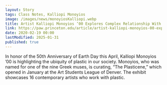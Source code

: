 ```yaml
---
layout: Story
tags: Class Notes, Kalliopi Monoyios
image: /images/news/monoyiosKalliopi.webp
title: Artist Kalliopi Monoyios ’00 Explores Complex Relationship With Plastics
link: https://paw.princeton.edu/article/artist-kalliopi-monoyios-00-explores-complex-relationship-plastics
date: 2020-02-19 00:00
lastModified: 2025-01-31
published: true
---
```


In honor of the 50th Anniversary of Earth Day this April, Kalliopi Monoyios ’00 is highlighting the ubiquity of plastic in our society. Monoyios, who was named for one of the nine Greek muses, is curating, “The Plasticene,” which opened in January at the Art Students League of Denver. The exhibit showcases 16 contemporary artists who work with plastic.
